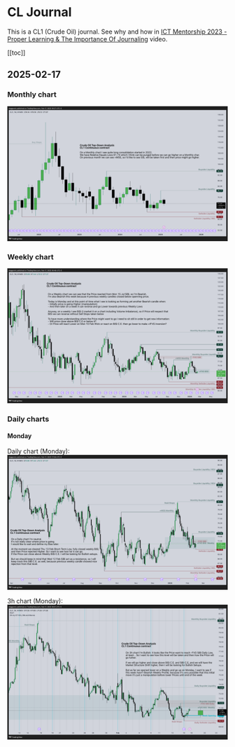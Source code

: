 # CL Journal
This is a CL1 (Crude Oil) journal. See why and how in
[ICT Mentorship 2023 - Proper Learning & The Importance Of Journaling](https://youtu.be/FQqwmDJOtxk) video.

<!-- nvm install --default 20.9.0 ; bun dev -->

[[toc]]

## 2025-02-17

### Monthly chart
![2025-02-17: Monthly chart](images/2025-02-17/2025-02-17-M.png)

### Weekly chart
![2025-02-17: Weekly chart](images/2025-02-17/2025-02-17-W.png)

### Daily charts

#### Monday
Daily chart (Monday):
![2025-02-17: Daily chart (Monday)](images/2025-02-17/2025-02-17-D.png)

3h chart (Monday):
![2025-02-17: 3h chart (Monday)](images/2025-02-17/2025-02-17-3h.png)
